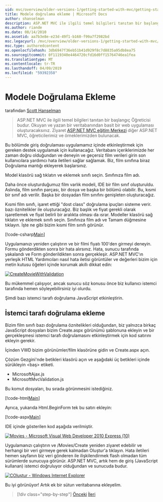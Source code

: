 ```yaml
---
uid: mvc/overview/older-versions-1/getting-started-with-mvc/getting-started-with-mvc-part7
title: Modele doğrulama ekleme | Microsoft Docs
author: shanselman
description: ASP.NET MVC ile ilgili temel bilgileri tanıtan bir başlangıç Öğreticisi budur. Okuyan ve yazan bir veritabanından basit bir web uygulaması oluşturun.
ms.author: riande
ms.date: 08/14/2010
ms.assetid: aa7b3e8e-e23d-49f1-b160-f99a7f2982bd
msc.legacyurl: /mvc/overview/older-versions-1/getting-started-with-mvc/getting-started-with-mvc-part7
msc.type: authoredcontent
ms.openlocfilehash: 3db6947f36eb51b41d929f8c7d8835a95db8ea75
ms.sourcegitcommit: 0f1119340e4464720cfd16d0ff15764746ea1fea
ms.translationtype: MT
ms.contentlocale: tr-TR
ms.lasthandoff: 04/09/2019
ms.locfileid: "59392358"
---
```

# <a name="adding-validation-to-the-model"></a>Modele Doğrulama Ekleme

tarafından [Scott Hanselman](https://github.com/shanselman)

> ASP.NET MVC ile ilgili temel bilgileri tanıtan bir başlangıç Öğreticisi budur. Okuyan ve yazan bir veritabanından basit bir web uygulaması oluşturacaksınız. Ziyaret [ASP.NET MVC eğitim Merkezi](../../../index.md) diğer ASP.NET MVC, öğreticilerimiz ve örneklerimizden bulunacak.


Bu bölümde giriş doğrulaması uygulamamız içinde etkinleştirmek için gereken destek uygulamak için kullanacağız. Veritabanı içeriklerimizde her zaman doğru olduğundan ve deneyin ve geçersiz film verileri girin son kullanıcılara yardımcı hata iletileri sağlar sağlamak. Biz, film sınıfına biraz Doğrulama mantığı ekleyerek başlarsınız.

Model klasörü sağ tıklatın ve eklemek sınıfı seçin. Sınıfınıza film adı.

Daha önce oluşturduğumuz film varlık modeli, IDE bir film sınıf oluşturuldu. Aslında, film sınıfın parçası, bir dosya ve başka bir bölümü olabilir. Bu, kısmi bir sınıf adı verilir. Başka bir dosyadan film sınıfını genişleten oluşturacağız.

Kısmi film sınıfı, işaret ettiği "dost class" doğrulama ipuçları sisteme verir. bazı öznitelikler ile oluşturacağız. Biz başlık ve fiyat gerekli olarak işaretlemek ve fiyat belirli bir aralıkta olması da ısrar. Modeller klasörü sağ tıklatın ve eklemek sınıfı seçin. Sınıfınıza film adı ve Tamam düğmesine tıklayın. İşte ne gibi bizim kısmi film sınıfı görünür.

[!code-csharp[Main](getting-started-with-mvc-part7/samples/sample1.cs)]

Uygulamanızı yeniden çalıştırın ve bir filmi fiyatı 100'den girmeyi deneyin. Formu gönderdikten sonra bir hata alırsınız. Hata, sunucu tarafında yakalandı ve Form gönderildikten sonra gerçekleşir. ASP.NET MVC'ın yerleşik HTML Yardımcıları nasıl hata iletisi görüntüler ve değerleri bizim için metin kutusu öğeleri içinde korumak akıllı dikkat edin:

[![CreateMovieWithValidation](getting-started-with-mvc-part7/_static/image2.png)](getting-started-with-mvc-part7/_static/image1.png)

Bu mükemmel çalışıyor, ancak sunucu söz konusu önce biz kullanıcı istemci tarafında hemen söyleyebilirsiniz iyi olurdu.

Şimdi bazı istemci tarafı doğrulama JavaScript etkinleştirin.

## <a name="adding-client-side-validation"></a>İstemci tarafı doğrulama ekleme

Bizim film sınıfı bazı doğrulama öznitelikleri olduğundan, biz yalnızca birkaç JavaScript dosyaları bizim Create.aspx görünümü şablonuna ekleyin ve bir gerçekleşmesi istemci tarafı doğrulamasını etkinleştirmek için kod satırını ekleyin gerekir.

İçinden VWD bizim görünümler/film klasörüne gidin ve Create.aspx açın.

Çözüm Gezgini'nde betikleri klasörü açın ve aşağıdaki üç betikleri içinde sürükleyin &lt;baş&gt; etiketi.

- MicrosoftAjax.js
- MicrosoftMvcValidation.js

Bu komut dosyaları, bu sırada görünmesini istediğiniz.

[!code-html[Main](getting-started-with-mvc-part7/samples/sample2.html)]

Ayrıca, yukarıda Html.BeginForm tek bu satırı ekleyin:

[!code-aspx[Main](getting-started-with-mvc-part7/samples/sample3.aspx)]

IDE içinde gösterilen kod aşağıda verilmiştir.

[![Movies - Microsoft Visual Web Developer 2010 Express (10)](getting-started-with-mvc-part7/_static/image4.png)](getting-started-with-mvc-part7/_static/image3.png)

Uygulamanızı çalıştırın ve /Movies/Create yeniden ziyaret edebilir ve herhangi bir veri girmeye gerek kalmadan Oluştur'a tıklayın. Hata iletileri hemen sayfanın biz veri gönderen ile ilişkilendirmek flash olmadan tüm sürümlerde sunucuya görünür. ASP.NET MVC, artık hem de giriş (JavaScript kullanan) istemci doğruluyor olduğundan ve sunucuda budur.

[![COluştur - Windows Internet Explorer](getting-started-with-mvc-part7/_static/image6.png)](getting-started-with-mvc-part7/_static/image5.png)

Bu iyi görünüyor! Artık ek bir sütun veritabanına ekleyelim.

> [!div class="step-by-step"]
> [Önceki](getting-started-with-mvc-part6.md)
> [İleri](getting-started-with-mvc-part8.md)
